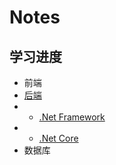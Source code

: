 # Notes

## 学习进度

* 前端  
* [后端](/后端/README.md)  
* * [.Net Framework ](/后端/.Net%20Core.md)  
* * [.Net Core](/后端/.Net%20Core.md)
* 数据库  
